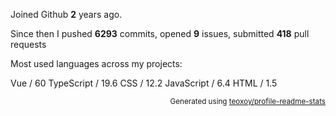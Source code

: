 Joined Github **2** years ago.

Since then I pushed **6293** commits, opened **9** issues, submitted **418** pull requests

Most used languages across my projects:

Vue / 60
TypeScript / 19.6
CSS / 12.2
JavaScript / 6.4
HTML / 1.5

<p align="right"><sub>Generated using <a href="https://github.com/marketplace/actions/profile-readme-stats">teoxoy/profile-readme-stats</a></sub></p>
